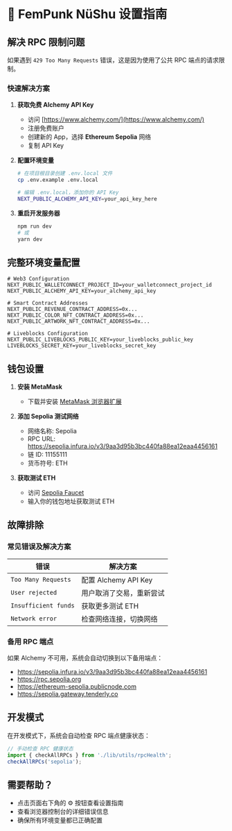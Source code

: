 # 🚀 FemPunk NüShu 设置指南

## 解决 RPC 限制问题

如果遇到 `429 Too Many Requests` 错误，这是因为使用了公共 RPC 端点的请求限制。

### 快速解决方案

1. **获取免费 Alchemy API Key**
   - 访问 [https://www.alchemy.com/](https://www.alchemy.com/)
   - 注册免费账户
   - 创建新的 App，选择 **Ethereum Sepolia** 网络
   - 复制 API Key

2. **配置环境变量**
   ```bash
   # 在项目根目录创建 .env.local 文件
   cp .env.example .env.local
   
   # 编辑 .env.local，添加你的 API Key
   NEXT_PUBLIC_ALCHEMY_API_KEY=your_api_key_here
   ```

3. **重启开发服务器**
   ```bash
   npm run dev
   # 或
   yarn dev
   ```

## 完整环境变量配置

```env
# Web3 Configuration
NEXT_PUBLIC_WALLETCONNECT_PROJECT_ID=your_walletconnect_project_id
NEXT_PUBLIC_ALCHEMY_API_KEY=your_alchemy_api_key

# Smart Contract Addresses
NEXT_PUBLIC_REVENUE_CONTRACT_ADDRESS=0x...
NEXT_PUBLIC_COLOR_NFT_CONTRACT_ADDRESS=0x...
NEXT_PUBLIC_ARTWORK_NFT_CONTRACT_ADDRESS=0x...

# Liveblocks Configuration
NEXT_PUBLIC_LIVEBLOCKS_PUBLIC_KEY=your_liveblocks_public_key
LIVEBLOCKS_SECRET_KEY=your_liveblocks_secret_key
```

## 钱包设置

1. **安装 MetaMask**
   - 下载并安装 [MetaMask 浏览器扩展](https://metamask.io/)

2. **添加 Sepolia 测试网络**
   - 网络名称: Sepolia
   - RPC URL: https://sepolia.infura.io/v3/9aa3d95b3bc440fa88ea12eaa4456161
   - 链 ID: 11155111
   - 货币符号: ETH

3. **获取测试 ETH**
   - 访问 [Sepolia Faucet](https://sepoliafaucet.com/)
   - 输入你的钱包地址获取测试 ETH

## 故障排除

### 常见错误及解决方案

| 错误 | 解决方案 |
|------|----------|
| `Too Many Requests` | 配置 Alchemy API Key |
| `User rejected` | 用户取消了交易，重新尝试 |
| `Insufficient funds` | 获取更多测试 ETH |
| `Network error` | 检查网络连接，切换网络 |

### 备用 RPC 端点

如果 Alchemy 不可用，系统会自动切换到以下备用端点：
- https://sepolia.infura.io/v3/9aa3d95b3bc440fa88ea12eaa4456161
- https://rpc.sepolia.org
- https://ethereum-sepolia.publicnode.com
- https://sepolia.gateway.tenderly.co

## 开发模式

在开发模式下，系统会自动检查 RPC 端点健康状态：

```javascript
// 手动检查 RPC 健康状态
import { checkAllRPCs } from './lib/utils/rpcHealth';
checkAllRPCs('sepolia');
```

## 需要帮助？

- 点击页面右下角的 ⚙️ 按钮查看设置指南
- 查看浏览器控制台的详细错误信息
- 确保所有环境变量都已正确配置